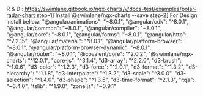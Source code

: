 R & D : https://swimlane.gitbook.io/ngx-charts/v/docs-test/examples/polar-radar-chart
step-1] Install @swimlane/ngx-charts --save
step-2] For Design install bellow:
"@angular/animations": "~8.0.1",
    "@angular/cdk": "^8.0.1",
    "@angular/common": "~8.0.1",
    "@angular/compiler": "~8.0.1",
    "@angular/core": "~8.0.1",
    "@angular/forms": "~8.0.1",
    "@angular/http": "^7.2.15",
    "@angular/material": "^8.0.1",
    "@angular/platform-browser": "~8.0.1",
    "@angular/platform-browser-dynamic": "~8.0.1",
    "@angular/router": "~8.0.1",
    "@covalent/core": "^2.0.2",
    "@swimlane/ngx-charts": "^12.0.1",
    "core-js": "^3.1.4",
    "d3-array": "^2.2.0",
    "d3-brush": "^1.0.6",
    "d3-color": "^1.2.3",
    "d3-force": "^2.0.1",
    "d3-format": "^1.3.2",
    "d3-hierarchy": "^1.1.8",
    "d3-interpolate": "^1.3.2",
    "d3-scale": "^3.0.0",
    "d3-selection": "^1.4.0",
    "d3-shape": "^1.3.5",
    "d3-time-format": "^2.1.3",
    "rxjs": "~6.4.0",
    "tslib": "^1.9.0",
    "zone.js": "~0.9.1"